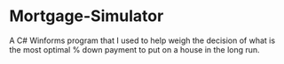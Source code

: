 # Mortgage-Simulator
A C# Winforms program that I used to help weigh the decision of what is the most optimal % down payment to put on a house in the long run.